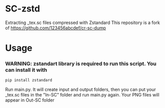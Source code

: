 # SC-zstd
Extracting _tex.sc files compressed with Zstandard
This repository is a fork of https://github.com/123456abcdef/cr-sc-dump

# Usage

### WARNING: zstandart library is required to run this script. You can install it with 
```
pip install zstandard
```

Run main.py. It will create input and output folders, then you can put your _tex.sc files in the "In-SC" folder and run main.py again. Your PNG files will appear in Out-SC folder
